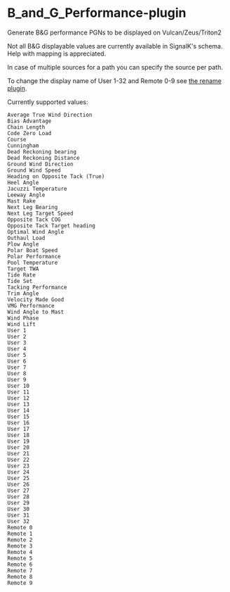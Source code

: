 # B_and_G_Performance-plugin
Generate B&amp;G performance PGNs to be displayed on Vulcan/Zeus/Triton2 

Not all B&G displayable values are currently available in SignalK's schema.
Help with mapping is appreciated.

In case of multiple sources for a path you can specify the source per path.

To change the display name of User 1-32 and Remote 0-9 see [the rename plugin](https://www.npmjs.com/package/signalk-bandg-user-remote-rename).

Currently supported values:
```
Average True Wind Direction
Bias Advantage
Chain Length
Code Zero Load
Course
Cunningham
Dead Reckoning bearing
Dead Reckoning Distance
Ground Wind Direction
Ground Wind Speed
Heading on Opposite Tack (True)
Heel Angle
Jacuzzi Temperature
Leeway Angle
Mast Rake
Next Leg Bearing
Next Leg Target Speed
Opposite Tack COG
Opposite Tack Target heading
Optimal Wind Angle
Outhaul Load
Plow Angle
Polar Boat Speed
Polar Performance
Pool Temperature
Target TWA
Tide Rate
Tide Set
Tacking Performance
Trim Angle
Velocity Made Good
VMG Performance
Wind Angle to Mast
Wind Phase
Wind Lift
User 1
User 2
User 3
User 4
User 5
User 6
User 7
User 8
User 9
User 10
User 11
User 12
User 13
User 14
User 15
User 16
User 17
User 18
User 19
User 20
User 21
User 22
User 23
User 24
User 25
User 26
User 27
User 28
User 29
User 30
User 31
User 32
Remote 0
Remote 1
Remote 2
Remote 3
Remote 4
Remote 5
Remote 6
Remote 7
Remote 8
Remote 9
```
